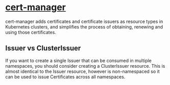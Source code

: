 # [cert-manager](https://github.com/cert-manager/cert-manager)

cert-manager adds certificates and certificate issuers as resource types in Kubernetes clusters, and simplifies the process of obtaining, renewing and using those certificates.

## Issuer vs ClusterIssuer

If you want to create a single Issuer that can be consumed in multiple namespaces, you should consider creating a ClusterIssuer resource. This is almost identical to the Issuer resource, however is non-namespaced so it can be used to issue Certificates across all namespaces.
